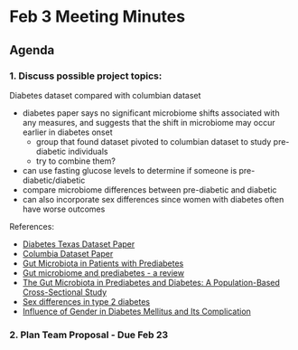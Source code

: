 # Feb 3 Meeting Minutes

## Agenda ##

### 1. Discuss possible project topics: ###
Diabetes dataset compared with columbian dataset
* diabetes paper says no significant microbiome shifts associated with any measures, and suggests that the shift in microbiome may occur earlier in diabetes onset
   * group that found dataset pivoted to columbian dataset to study pre-diabetic individuals
   * try to combine them?
* can use fasting glucose levels to determine if someone is pre-diabetic/diabetic
* compare microbiome differences between pre-diabetic and diabetic
* can also incorporate sex differences since women with diabetes often have worse outcomes

References:
* [Diabetes Texas Dataset Paper](https://link.springer.com/article/10.1186/s40168-015-0072-y#MOESM1)
* [Columbia Dataset Paper](https://pubmed.ncbi.nlm.nih.gov/30054529/)
* [Gut Microbiota in Patients with Prediabetes](https://pmc.ncbi.nlm.nih.gov/articles/PMC11053759/)
* [Gut microbiome and prediabetes - a review](https://www.frontiersin.org/journals/bacteriology/articles/10.3389/fbrio.2023.1242297/full)
* [The Gut Microbiota in Prediabetes and Diabetes: A Population-Based Cross-Sectional Study](https://pubmed.ncbi.nlm.nih.gov/32652044/)
* [Sex differences in type 2 diabetes](https://pmc.ncbi.nlm.nih.gov/articles/PMC10163139/)
* [Influence of Gender in Diabetes Mellitus and Its Complication](https://pmc.ncbi.nlm.nih.gov/articles/PMC9408508/)

### 2. Plan Team Proposal - Due Feb 23 ###
